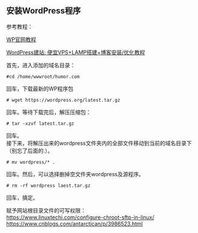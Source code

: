 ## 安装WordPress程序

参考教程：  

[WP官网教程](https://codex.wordpress.org/Installing_WordPress#Famous_5-Minute_Installation)  

[WordPress建站: 便宜VPS+LAMP搭建+博客安装/优化教程](https://www.seoimo.com/wordpress-vps/#setup-wordpress)


首先，进入添加的域名目录： 

```
#cd /home/wwwroot/humor.com
```  
回车，下载最新的WP程序包  
```
# wget https://wordpress.org/latest.tar.gz
```  
回车。等待下载完后，解压压缩包：  
```
# tar -xzvf latest.tar.gz
```  
回车。  
接下来，将解压出来的wordpress文件夹内的全部文件移动到当前的域名目录下（别忘了后面的.）。   
```
# mv wordpress/* .
```  
回车。然后，可以选择删掉空文件夹wordpress及源程序。  
```
# rm -rf wordpress laest.tar.gz
```  
回车，搞定。


赋予网站根目录文件的可写权限：  
https://www.linuxtechi.com/configure-chroot-sftp-in-linux/
https://www.cnblogs.com/antarctican/p/3986523.html




